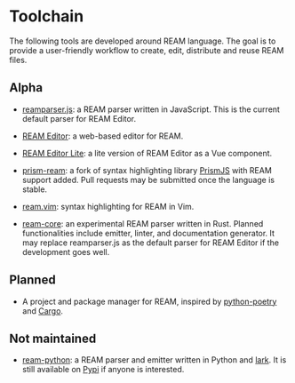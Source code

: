 # Toolchain

The following tools are developed around REAM language.
The goal is to provide a user-friendly workflow to create, edit, distribute and reuse REAM files.

## Alpha

- [reamparser.js](https://github.com/chmlee/reamparser.js):
a REAM parser written in JavaScript.
This is the current default parser for REAM Editor.

- [REAM Editor](https://chmlee.github.io/ream-editor):
a web-based editor for REAM.

- [REAM Editor Lite](https://github.com/chmlee/ream-editor-lite):
a lite version of REAM Editor as a Vue component.

- [prism-ream](https://github.com/chmlee/prism):
a fork of syntax highlighting library [PrismJS](https://github.com/PrismJS/prism) with REAM support added.
Pull requests may be submitted once the language is stable.

- [ream.vim](https://github.com/chmlee/ream.vim):
syntax highlighting for REAM in Vim.

- [ream-core](https://github.com/chmlee/ream-core):
an experimental REAM parser written in Rust.
Planned functionalities include emitter, linter, and documentation generator.
It may replace reamparser.js as the default parser for REAM Editor if the development goes well.




## Planned

- A project and package manager for REAM, inspired by [python-poetry](https://python-poetry.org) and [Cargo](https://doc.rust-lang.org/cargo/).


## Not maintained
- [ream-python](https://github.com/chmlee/ream-python):
a REAM parser and emitter written in Python and [lark](https://github.com/lark-parser/lark).
It is still available on [Pypi](https://pypi.org/project/ream/) if anyone is interested.
